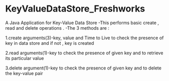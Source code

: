 # KeyValueDataStore_Freshworks
A Java Application for Key-Value Data Store 
-This performs basic create , read and delete operations .
-The 3 methods are :

1.create
arguments(3)-key, value and Time to Live
to check the presence of key in data store and if not , key is created

2.read
arguments(1)-key
to check the presence of given key and to retrieve its particular value 

3.delete
argument(1)-key
to check the presence of given key and to delete the key-value pair
